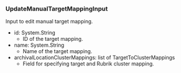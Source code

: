 ### UpdateManualTargetMappingInput
Input to edit manual target mapping.

- id: System.String
  - ID of the target mapping.
- name: System.String
  - Name of the target mapping.
- archivalLocationClusterMappings: list of TargetToClusterMappings
  - Field for specifying target and Rubrik cluster mapping.
